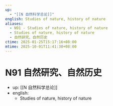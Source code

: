 ```yaml
---
up:
  - "[[N 自然科学总论]]"
english: Studies of nature, history of nature
aliases:
  - N91 - Studies of nature, history of nature
  - Studies of nature, history of nature
  - 自然研究、自然历史
ctime: 2025-01-25T15:17:16+08:00
mtime: 2025-10-01T11:41:30+08:00
---
```


# N91 自然研究、自然历史

- up: [[N 自然科学总论]]
- english:
	- Studies of nature, history of nature
